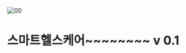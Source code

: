 ![00](https://github.com/2023-SMHRD-KDT-AI-2/healthcare_project/assets/119468128/80844289-2484-44ed-8251-11b722208964)
# 스마트헬스케어~~~~~~~~ v 0.1
